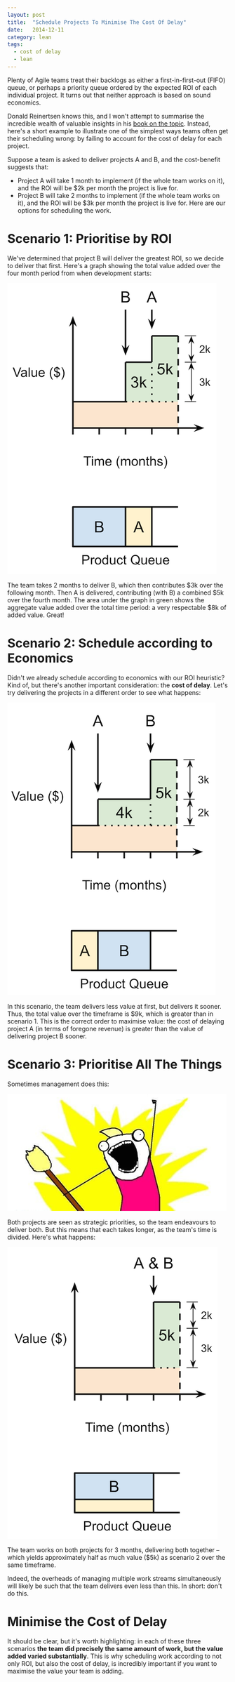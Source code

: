 ```yaml
---
layout: post
title:  "Schedule Projects To Minimise The Cost Of Delay"
date:   2014-12-11
category: lean
tags:
  - cost of delay
  - lean
---
```

Plenty of Agile teams treat their backlogs as either a first-in-first-out (FIFO) queue, or perhaps a priority queue ordered by the expected ROI of each individual project. It turns out that neither approach is based on sound economics.

Donald Reinertsen knows this, and I won't attempt to summarise the incredible wealth of valuable insights in his [book on the topic](http://www.amazon.com/Principles-Product-Development-Flow-Generation/dp/1935401009/). Instead, here's a short example to illustrate one of the simplest ways teams often get their scheduling wrong: by failing to account for the cost of delay for each project.

Suppose a team is asked to deliver projects A and B, and the cost-benefit suggests that:

* Project A will take 1 month to implement (if the whole team works on it), and the ROI will be $2k per month the project is live for.
* Project B will take 2 months to implement (if the whole team works on it), and the ROI will be $3k per month the project is live for.
Here are our options for scheduling the work.

# Scenario 1: Prioritise by ROI

We've determined that project B will deliver the greatest ROI, so we decide to deliver that first. Here's a graph showing the total value added over the four month period from when development starts:

![Prioritise the benefit](/assets/cost-of-delay/scheduling-1.png)

The team takes 2 months to deliver B, which then contributes $3k over the following month. Then A is delivered, contributing (with B) a combined $5k over the fourth month. The area under the graph in green shows the aggregate value added over the total time period: a very respectable $8k of added value. Great!

# Scenario 2: Schedule according to Economics

Didn't we already schedule according to economics with our ROI heuristic? Kind of, but there's another important consideration: the **cost of delay**. Let's try delivering the projects in a different order to see what happens:

![Schedule According To Economics](/assets/cost-of-delay/scheduling-2.png)

In this scenario, the team delivers less value at first, but delivers it sooner. Thus, the total value over the timeframe is $9k, which is greater than in scenario 1. This is the correct order to maximise value: the cost of delaying project A (in terms of foregone revenue) is greater than the value of delivering project B sooner.

# Scenario 3: Prioritise All The Things

Sometimes management does this:

![All The Things](/assets/cost-of-delay/all-the-things.png)

Both projects are seen as strategic priorities, so the team endeavours to deliver both. But this means that each takes longer, as the team's time is divided. Here's what happens:

![Prioritise All The Things](/assets/cost-of-delay/scheduling-3.png)

The team works on both projects for 3 months, delivering both together – which yields approximately half as much value ($5k) as scenario 2 over the same timeframe.

Indeed, the overheads of managing multiple work streams simultaneously will likely be such that the team delivers even less than this. In short: don't do this.

# Minimise the Cost of Delay

It should be clear, but it's worth highlighting: in each of these three scenarios **the team did precisely the same amount of work, but the value added varied substantially**. This is why scheduling work according to not only ROI, but also the cost of delay, is incredibly important if you want to maximise the value your team is adding.
